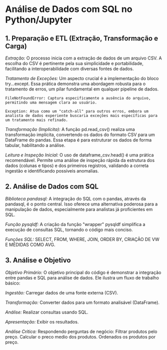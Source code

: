 # Análise de Dados com SQL no Python/Jupyter


## **1. Preparação e ETL (Extração, Transformação e Carga)**

  *Extração:* O processo inicia com a extração de dados de um arquivo CSV. A escolha do CSV é pertinente pela sua simplicidade e portabilidade, facilitando a interoperabilidade com diversas fontes de dados.
  
  *Tratamento de Exceções:* Um aspecto crucial é a implementação do bloco try...except. Essa prática demonstra uma abordagem robusta para o tratamento de erros, um pilar fundamental em qualquer pipeline de dados.
  
    FileNotFoundError: Captura especificamente a ausência do arquivo, permitindo uma mensagem clara ao usuário.
  
    Exception: Atua como um "catch-all" para outros erros, embora um analista de dados experiente buscaria exceções mais específicas para um tratamento mais refinado.
  
 
  *Transformação (Implícita):* A função pd.read_csv() realiza uma transformação implícita, convertendo os dados do formato CSV para um DataFrame do pandas. Essa etapa é para estruturar os dados de forma tabular, habilitando a análise.
 
  *Leitura e Inspeção Inicial:* O uso de dataframe_csv.head() é uma prática recomendável. Permite uma análise de inspeção rápida da estrutura dos dados (colunas e tipos) e dos primeiros registros, validando a correta ingestão e identificando possíveis anomalias.


## **2. Análise de Dados com SQL**

  *Biblioteca pandasql:* A integração do SQL com o pandas, através da pandasql, é o ponto central. Isso oferece uma alternativa poderosa para a manipulação de dados, especialmente para analistas já proficientes em SQL.
  
  *Função pysqldf:* A criação da função "wrapper" pysqldf simplifica a execução de consultas SQL, tornando o código mais conciso.
  
  *Funções SQL:* SELECT, FROM, WHERE, JOIN, ORDER BY, CRIAÇÃO DE VW E MÉDIDAS COMO AVG.


## **3. Análise e Objetivo**

  *Objetivo Primário:* O objetivo principal do código é demonstrar a integração entre pandas e SQL para análise de dados. Ele ilustra um fluxo de trabalho básico:
  
  *Ingestão:* Carregar dados de uma fonte externa (CSV).
  
  *Transformação:* Converter dados para um formato analisável (DataFrame).
  
  *Análise:* Realizar consultas usando SQL.
  
  *Apresentação:* Exibir os resultados.
  
  *Análise Crítica:* Respondendo perguntas de negócio: Filtrar produtos pelo preço. Calcular o preco medio dos produtos. Ordenados os produtos por preço.
